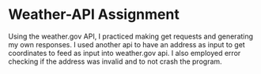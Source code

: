 # Weather-API Assignment

Using the weather.gov API, I practiced making get requests and generating my own responses.
I used another api to have an address as input to get coordinates to feed as input into weather.gov api.
I also employed error checking if the address was invalid and to not crash the program.
